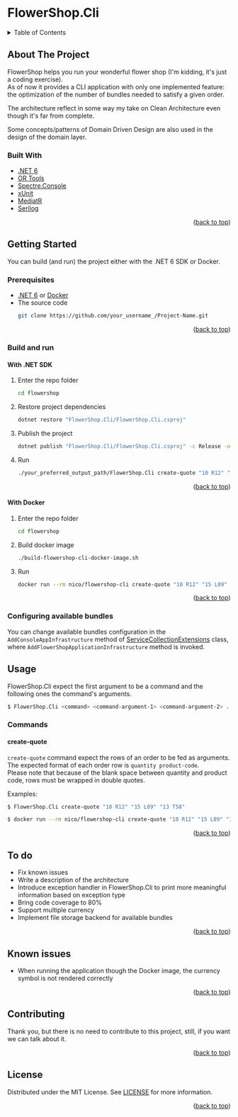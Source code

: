 <br />

# FlowerShop.Cli

<!-- TABLE OF CONTENTS -->
<details>
  <summary>Table of Contents</summary>
  <ol>
    <li>
      <a href="about-the-project">About The Project</a>
      <ul>
        <li><a href="#builtwith">Built With</a></li>
      </ul>
    </li>
    <li>
      <a href="#getting-started">Getting Started</a>
      <ul>
        <li><a href="#prerequisites">Prerequisites</a></li>
        <li>
          <a href="#build-and-run">Build and run</a>
          <ul>
            <li><a href="#with-net-sdk">With .NET SDK</a></li>
            <li><a href="#with-docker">With Docker</a></li>
          </ul>
        </li>
        <li><a href="configuring-available-bundles">Configuring available bundles</a></li>
      </ul>
    </li>
    <li><a href="#usage">Usage</a></li>
    <li><a href="#to-do">To do</a></li>
    <li><a href="#known-issues">Known issues</a></li>
    <li><a href="#contributing">Contributing</a></li>
    <li><a href="#license">License</a></li>
  </ol>
</details>


<!-- ABOUT THE PROJECT -->
## About The Project

FlowerShop helps you run your wonderful flower shop (I'm kidding, it's just a coding exercise).  
As of now it provides a CLI application with only one implemented feature: the optimization of the number of bundles needed to satisfy a given order.

The architecture reflect in some way my take on Clean Architecture even though it's far from complete.

Some concepts/patterns of Domain Driven Design are also used in the design of the domain layer.

### Built With

* [.NET 6](https://dotnet.microsoft.com/en-us/)
* [OR Tools](https://developers.google.com/optimization/)
* [Spectre.Console](https://spectreconsole.net/)
* [xUnit](https://xunit.net/)
* [MediatR](https://github.com/jbogard/MediatR)
* [Serilog](https://serilog.net/)

<p align="right">(<a href="#top">back to top</a>)</p>



<!-- GETTING STARTED -->
## Getting Started

You can build (and run) the project either with the .NET 6 SDK or Docker.

### Prerequisites

* [.NET 6](https://dotnet.microsoft.com/en-us/download) or [Docker](https://docs.docker.com/get-started/)
* The source code
   ```sh
   git clone https://github.com/your_username_/Project-Name.git
   ```

<p align="right">(<a href="#top">back to top</a>)</p>

### Build and run

#### With .NET SDK

1. Enter the repo folder
   ```sh
   cd flowershop
   ```
2. Restore project dependencies
   ```sh
   dotnet restore "FlowerShop.Cli/FlowerShop.Cli.csproj"
   ```
3. Publish the project
   ```sh
   dotnet publish "FlowerShop.Cli/FlowerShop.Cli.csproj" -c Release -o ./your_preferred_output_path
   ```
4. Run
   ```sh
   ./your_preferred_output_path/FlowerShop.Cli create-quote "10 R12" "15 L09" "13 T58"
   ```

<p align="right">(<a href="#top">back to top</a>)</p>

#### With Docker

1. Enter the repo folder
   ```sh
   cd flowershop
   ```
2. Build docker image
   ```sh
   ./build-flowershop-cli-docker-image.sh
   ```
3. Run
   ```sh
   docker run --rm nico/flowershop-cli create-quote "10 R12" "15 L09" "13 T58"
   ```

<p align="right">(<a href="#top">back to top</a>)</p>

### Configuring available bundles

You can change available bundles configuration in the `AddConsoleAppInfrastructure` method of [ServiceCollectionExtensions](FlowerShop.Cli/Infrastructure/ServiceCollectionExtensions.cs) class, where `AddFlowerShopApplicationInfrastructure` method is invoked.

<!-- USAGE -->
## Usage

FlowerShop.Cli expect the first argument to be a command and the following ones the command's arguments.
```sh
$ FlowerShop.Cli <command> <command-argument-1> <command-argument-2> ...
```

### Commands

#### create-quote

`create-quote` command expect the rows of an order to be fed as arguments.  
The expected format of each order row is `quantity product-code`.  
Please note that because of the blank space between quantity and product code, rows must be wrapped in double quotes.

Examples:
```sh
$ FlowerShop.Cli create-quote "10 R12" "15 L09" "13 T58"
```
```sh
$ docker run --rm nico/flowershop-cli create-quote "10 R12" "15 L09" "13 T58"
```

<p align="right">(<a href="#top">back to top</a>)</p>



<!-- TO DO -->
## To do

- Fix known issues
- Write a description of the architecture
- Introduce exception handler in FlowerShop.Cli to print more meaningful information based on exception type
- Bring code coverage to 80%
- Support multiple currency
- Implement file storage backend for available bundles 

<p align="right">(<a href="#top">back to top</a>)</p>



<!-- KNOWN ISSUES -->
## Known issues

- When running the application though the Docker image, the currency symbol is not rendered correctly

<p align="right">(<a href="#top">back to top</a>)</p>



<!-- CONTRIBUTING -->
## Contributing

Thank you, but there is no need to contribute to this project, still, if you want we can talk about it.

<p align="right">(<a href="#top">back to top</a>)</p>



<!-- LICENSE -->
## License

Distributed under the MIT License. See [LICENSE](LICENSE) for more information.

<p align="right">(<a href="#top">back to top</a>)</p>